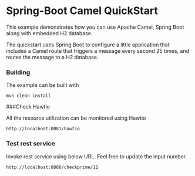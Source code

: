 # Spring-Boot Camel QuickStart

This example demonstrates how you can use Apache Camel, Spring Boot along with embedded H2 database.

The quickstart uses Spring Boot to configure a little application that includes a Camel route that triggers a message every second 25 times, and routes the message to a H2 database.

### Building

The example can be built with

    mvn clean install

###Check Hawtio

All the resource utilization can be monitored using Hawtio

    http://localhost:8081/hawtio


### Test rest service

Invoke rest service using below URL. Feel free to update the input number.

    http://localhost:8888/checkprime/11
